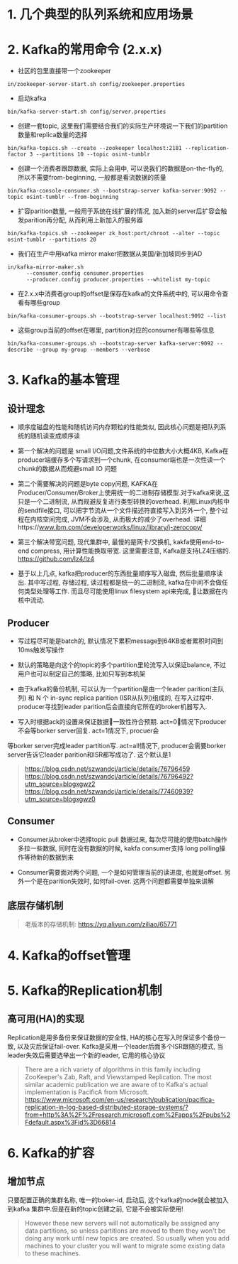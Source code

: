# 1. 几个典型的队列系统和应用场景

# 2. Kafka的常用命令 (2.x.x)
* 社区的包里直接带一个zookeeper
```
in/zookeeper-server-start.sh config/zookeeper.properties
```
* 启动kafka
```
bin/kafka-server-start.sh config/server.properties
```
* 创建一套topic, 这里我们需要结合我们的实际生产环境说一下我们的partition数量和replica数量的选择
```
bin/kafka-topics.sh --create --zookeeper localhost:2181 --replication-factor 3 --partitions 10 --topic osint-tumblr
```
* 创建一个消费者跟踪数据, 实际上会用中, 可以说我们的数据是on-the-fly的, 所以不需要from-beginning, 一般都是看流数据的质量
```
bin/kafka-console-consumer.sh --bootstrap-server kafka-server:9092 --topic osint-tumblr --from-beginning
```
* 扩容parition数量, 一般用于系统在线扩展的情况, 加入新的server后扩容会触发parition再分配, 从而利用上新加入的服务器
```shell
bin/kafka-topics.sh --zookeeper zk_host:port/chroot --alter --topic osint-tumblr --partitions 20
```

* 我们在生产中用kafka mirror maker把数据从美国/新加坡同步到AD
```shell
in/kafka-mirror-maker.sh
      --consumer.config consumer.properties
      --producer.config producer.properties --whitelist my-topic
```


* 在2.x.x中消费者group的offset是保存在kafka的文件系统中的, 可以用命令查看有哪些group
```shell
bin/kafka-consumer-groups.sh --bootstrap-server localhost:9092 --list
```
* 这些group当前的offset在哪里, partition对应的consumer有哪些等信息
```shell
bin/kafka-consumer-groups.sh --bootstrap-server kafka-server:9092 --describe --group my-group --members --verbose
```

# 3. Kafka的基本管理
## 设计理念
* 顺序度磁盘的性能和随机访问内存颗粒的性能类似, 因此核心问题是把队列系统的随机读变成顺序读

* 第一个解决的问题是 small I/O问题,文件系统的中位数大小大概4KB, Kafka在producer端缓存多个写请求到一个chunk, 在consumer端也是一次性读一个chunk的数据从而规避small IO 问题

* 第二个需要解决的问题是byte copy问题, KAFKA在Producer/Consumer/Broker上使用统一的二进制存储模型.对于kafka来说,这只是一个二进制流, 从而规避反复进行类型转换的overhead. 利用Linux内核中的sendfile接口, 可以把字节流从一个文件描述符直接写入到另外一个, 整个过程在内核空间完成, JVM不会涉及, 从而极大的减少了overhead. 详细https://www.ibm.com/developerworks/linux/library/j-zerocopy/

* 第三个解决带宽问题, 现代集群中, 最慢的是网卡/交换机, kakfa使用end-to-end compress, 用计算性能换取带宽. 这里需要注意, Kafka是支持LZ4压缩的. https://github.com/lz4/lz4

* 基于以上几点, kafka把producer的东西批量顺序写入磁盘, 然后批量顺序读出. 其中写过程, 存储过程, 读过程都是统一的二进制流, kafka在中间不会做任何类型处理等工作. 而且尽可能使用linux filesystem api来完成, 让数据在内核中流动.

## Producer
* 写过程尽可能是batch的, 默认情况下累积message到64KB或者累积时间到10ms触发写操作

* 默认的策略是向这个的topic的多个partition里轮流写入以保证balance, 不过用户也可以制定自己的策略, 比如只写到本机架

* 由于kafka的备份机制, 可以认为一个partition是由一个leader parition(主队列) 和 N 个 in-sync replica parition (ISR从队列)组成的, 在写入过程中. producer寻找到leader parition后会直接向它所在的broker机器写入.

* 写入时根据ack的设置来保证数据一致性符合预期. act=0情况下producer不会等borker server回复.  act=1情况下, procuer会

等borker server完成leader partition写. act=all情况下, producer会需要borker server告诉它leader parition和ISR都写成功了. 这个默认是1

> https://blog.csdn.net/szwandcj/article/details/76796459
https://blog.csdn.net/szwandcj/article/details/76796492?utm_source=blogxgwz2
https://blog.csdn.net/szwandcj/article/details/77460939?utm_source=blogxgwz0


## Consumer
* Consumer从broker中选择topic pull 数据过来, 每次尽可能的使用batch操作多拉一些数据, 同时在没有数据的时候, kakfa consumer支持 long polling操作等待新的数据到来

* Consumer需要面对两个问题, 一个是如何管理当前的读进度, 也就是offset. 另外一个是在parition失效时, 如何fail-over. 这两个问题都需要单独来讲解

## 底层存储机制
>老版本的存储机制: https://yq.aliyun.com/ziliao/65771

# 4. Kafka的offset管理

# 5. Kafka的Replication机制

## 高可用(HA)的实现
Replication是用多备份来保证数据的安全性, HA的核心在写入时保证多个备份一致, 以及灾后保证fail-over. 
Kafka是采用一个leader后面多个ISR跟随的模式, 当leader失效后需要选举出一个新的leader, 它用的核心协议
>There are a rich variety of algorithms in this family including ZooKeeper's Zab, Raft, and Viewstamped Replication. The most similar academic publication we are aware of to Kafka's actual implementation is PacificA from Microsoft.
https://www.microsoft.com/en-us/research/publication/pacifica-replication-in-log-based-distributed-storage-systems/?from=http%3A%2F%2Fresearch.microsoft.com%2Fapps%2Fpubs%2Fdefault.aspx%3Fid%3D66814

## 

# 6. Kafka的扩容

## 增加节点
只要配置正确的集群名称, 唯一的boker-id, 启动后, 这个kafka的node就会被加入到kafka 集群中.但是在新的topic创建之前, 它是不会被实际使用!
> However these new servers will not automatically be assigned any data partitions, so unless partitions are moved to them they won't be doing any work until new topics are created. So usually when you add machines to your cluster you will want to migrate some existing data to these machines.

